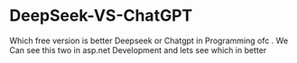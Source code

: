 # DeepSeek-VS-ChatGPT
Which free version is better  Deepseek or Chatgpt in Programming ofc . We Can see this two in asp.net Development and lets see which in better 
